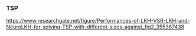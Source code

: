 ### TSP

https://www.researchgate.net/figure/Performances-of-LKH-VSR-LKH-and-NeuroLKH-for-solving-TSP-with-different-sizes-against_fig2_355367438



